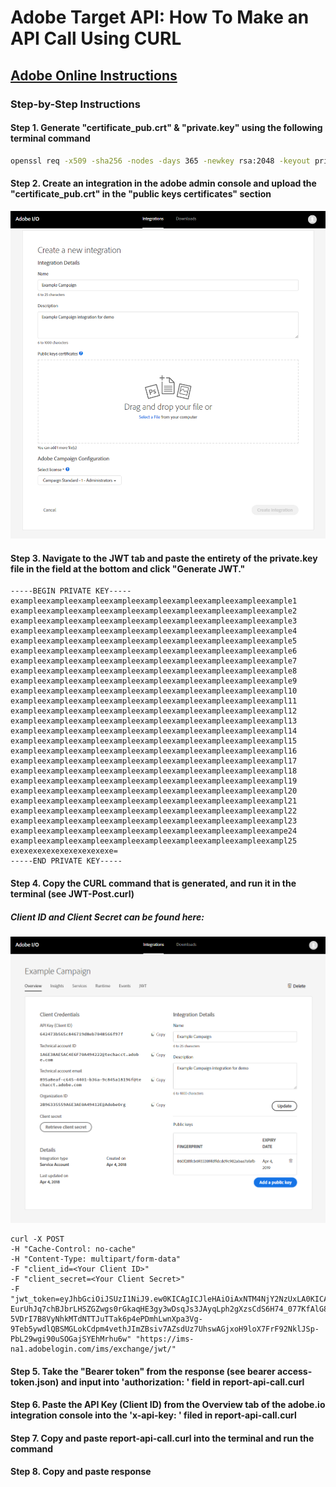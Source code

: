 # Adobe Target API: How To Make an API Call Using CURL

## [Adobe Online Instructions](https://www.adobe.io/authentication/auth-methods.html#!adobeio/adobeio-documentation/master/auth/JWTAuthenticationQuickStart.md)

### Step-by-Step Instructions

#### Step 1. Generate "certificate_pub.crt" & "private.key" using the following terminal command

```bash
openssl req -x509 -sha256 -nodes -days 365 -newkey rsa:2048 -keyout private.key -out certificate_pub.crt
```

#### Step 2. Create an integration in the adobe admin console and upload the "certificate_pub.crt" in the "public keys certificates" section

![Adobe I/O Console Integration section](auth_jwtqs_03.png)

#### Step 3. Navigate to the JWT tab and paste the entirety of the private.key file in the field at the bottom and click "Generate JWT."

```key
-----BEGIN PRIVATE KEY-----
exampleexampleexampleexampleexampleexampleexampleexampleexample1
exampleexampleexampleexampleexampleexampleexampleexampleexample2
exampleexampleexampleexampleexampleexampleexampleexampleexample3
exampleexampleexampleexampleexampleexampleexampleexampleexample4
exampleexampleexampleexampleexampleexampleexampleexampleexample5
exampleexampleexampleexampleexampleexampleexampleexampleexample6
exampleexampleexampleexampleexampleexampleexampleexampleexample7
exampleexampleexampleexampleexampleexampleexampleexampleexample8
exampleexampleexampleexampleexampleexampleexampleexampleexample9
exampleexampleexampleexampleexampleexampleexampleexampleexampl10
exampleexampleexampleexampleexampleexampleexampleexampleexampl11
exampleexampleexampleexampleexampleexampleexampleexampleexampl12
exampleexampleexampleexampleexampleexampleexampleexampleexampl13
exampleexampleexampleexampleexampleexampleexampleexampleexampl14
exampleexampleexampleexampleexampleexampleexampleexampleexampl15
exampleexampleexampleexampleexampleexampleexampleexampleexampl16
exampleexampleexampleexampleexampleexampleexampleexampleexampl17
exampleexampleexampleexampleexampleexampleexampleexampleexampl18
exampleexampleexampleexampleexampleexampleexampleexampleexampl19
exampleexampleexampleexampleexampleexampleexampleexampleexampl20
exampleexampleexampleexampleexampleexampleexampleexampleexampl21
exampleexampleexampleexampleexampleexampleexampleexampleexampl22
exampleexampleexampleexampleexampleexampleexampleexampleexampl23
exampleexampleexampleexampleexampleexampleexampleexampleexampe24
exampleexampleexampleexampleexampleexampleexampleexampleexampl25
exexexexexexexexexexexe=
-----END PRIVATE KEY-----
```

#### Step 4. Copy the CURL command that is generated, and run it in the terminal (see JWT-Post.curl)

##### Client ID and Client Secret can be found here:

![Adobe I/O Client Credential Example](auth_jwtqs_04.png)

```curl
curl -X POST
-H "Cache-Control: no-cache"
-H "Content-Type: multipart/form-data"
-F "client_id=<Your Client ID>"
-F "client_secret=<Your Client Secret>"
-F "jwt_token=eyJhbGciOiJSUzI1NiJ9.ew0KICAgICJleHAiOiAxNTM4NjY2NzUxLA0KICAgICJpc3MiOiAiQUQ3MDZBRTE1QTEzNDI5MzBBNDk1RTY2QEFkb2JlT3JnIiwNCiAgICAic3ViIjogIkVFNzQzNjY0NUJCNERGNzcwQTQ5NUNGNEB0ZWNoYWNjdC5hZG9iZS5jb20iLA0KICAgICJodHRwczovL2ltcy1uYTEuYWRvYmVsb2dpbi5jb20vcy9lbnRfbWFya2V0aW5nX3NkayI6IHRydWUsDQogICAgImF1ZCI6ICJodHRwczovL2ltcy1uYTEuYWRvYmVsb2dpbi5jb20vYy9mNzEzNzAzZGM2MDA0Mzc1ODAwYTA4ZDA2NmY3NDZmMiINCn0.fMGNmKr79d-EurUhJq7chBJbrLHSZGZwgs0rGkaqHE3gy3wDsqJs3JAyqLph2gXzsCdS6H74_077KfAlG8f5nvZJ2sSpDeewF1RYE0lSTMFb0qUWLImjAco33ADdaXtfKrUOvdLnFspve6JHFJEVB_NDP5u8DuORfBaopr56Jki6ITUoGTmX5EAnlrSrRaiNCsppdOzzNP7-5VDrI7B8VyNhkMTdNTTJuTTak6p4ePDmhLwnXpa3Vg-9Teb5ywdlQBSMGLokCdpm4vethJImZBsiv7AZsdUz7UhswAGjxoH9loX7FrF92NklJSp-PbL29wgi90uSOGajSYEhMrhu6w" "https://ims-na1.adobelogin.com/ims/exchange/jwt/"
```

#### Step 5. Take the "Bearer token" from the response (see bearer access-token.json) and input into 'authorization: ' field in report-api-call.curl

#### Step 6. Paste the API Key (Client ID) from the Overview tab of the adobe.io integration console into the 'x-api-key: ' filed in report-api-call.curl

#### Step 7. Copy and paste report-api-call.curl into the terminal and run the command

#### Step 8. Copy and paste response